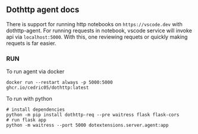 ## Dothttp agent docs 

There is support for running http notebooks on `https://vscode.dev` with dothttp-agent. For running requests in notebook, vscode service will invoke api via `localhost:5000`.  With this, one reviewing requets or quickly making requets is far easier.

### RUN
To run agent via docker 

```shell
docker run --restart always -p 5000:5000 ghcr.io/cedric05/dothttp:latest
```

To run with python 

```shell
# install dependencies
python -m pip install dothttp-req --pre waitress flask flask-cors
# run flask app
python -m waitress --port 5000 dotextensions.server.agent:app
```